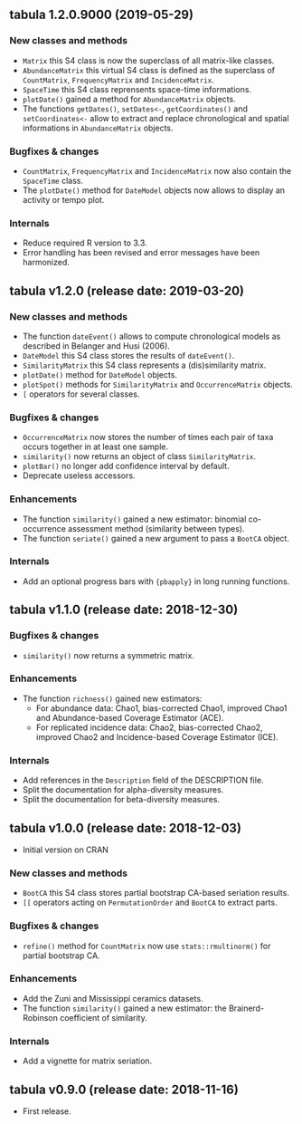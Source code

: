 




<!-- NEWS.md is generated from NEWS.Rmd. Please edit that file -->

## tabula 1.2.0.9000 (2019-05-29)

### New classes and methods

  - `Matrix` this S4 class is now the superclass of all matrix-like
    classes.
  - `AbundanceMatrix` this virtual S4 class is defined as the superclass
    of `CountMatrix`, `FrequencyMatrix` and `IncidenceMatrix`.
  - `SpaceTime` this S4 class reprensents space-time informations.
  - `plotDate()` gained a method for `AbundanceMatrix` objects.
  - The functions `getDates()`, `setDates<-`, `getCoordinates()` and
    `setCoordinates<-` allow to extract and replace chronological and
    spatial informations in `AbundanceMatrix` objects.

### Bugfixes & changes

  - `CountMatrix`, `FrequencyMatrix` and `IncidenceMatrix` now also
    contain the `SpaceTime` class.
  - The `plotDate()` method for `DateModel` objects now allows to
    display an activity or tempo plot.

### Internals

  - Reduce required R version to 3.3.
  - Error handling has been revised and error messages have been
    harmonized.

## tabula v1.2.0 (release date: 2019-03-20)

### New classes and methods

  - The function `dateEvent()` allows to compute chronological models as
    described in Belanger and Husi (2006).
  - `DateModel` this S4 class stores the results of `dateEvent()`.
  - `SimilarityMatrix` this S4 class represents a (dis)similarity
    matrix.
  - `plotDate()` method for `DateModel` objects.
  - `plotSpot()` methods for `SimilarityMatrix` and `OccurrenceMatrix`
    objects.
  - `[` operators for several classes.

### Bugfixes & changes

  - `OccurrenceMatrix` now stores the number of times each pair of taxa
    occurs together in at least one sample.
  - `similarity()` now returns an object of class `SimilarityMatrix`.
  - `plotBar()` no longer add confidence interval by default.
  - Deprecate useless accessors.

### Enhancements

  - The function `similarity()` gained a new estimator: binomial
    co-occurrence assessment method (similarity between types).
  - The function `seriate()` gained a new argument to pass a `BootCA`
    object.

### Internals

  - Add an optional progress bars with `{pbapply}` in long running
    functions.

## tabula v1.1.0 (release date: 2018-12-30)

### Bugfixes & changes

  - `similarity()` now returns a symmetric matrix.

### Enhancements

  - The function `richness()` gained new estimators:
      - For abundance data: Chao1, bias-corrected Chao1, improved Chao1
        and Abundance-based Coverage Estimator (ACE).
      - For replicated incidence data: Chao2, bias-corrected Chao2,
        improved Chao2 and Incidence-based Coverage Estimator (ICE).

### Internals

  - Add references in the `Description` field of the DESCRIPTION file.
  - Split the documentation for alpha-diversity measures.
  - Split the documentation for beta-diversity measures.

## tabula v1.0.0 (release date: 2018-12-03)

  - Initial version on CRAN

### New classes and methods

  - `BootCA` this S4 class stores partial bootstrap CA-based seriation
    results.
  - `[[` operators acting on `PermutationOrder` and `BootCA` to extract
    parts.

### Bugfixes & changes

  - `refine()` method for `CountMatrix` now use `stats::rmultinorm()`
    for partial bootstrap CA.

### Enhancements

  - Add the Zuni and Mississippi ceramics datasets.
  - The function `similarity()` gained a new estimator: the
    Brainerd-Robinson coefficient of similarity.

### Internals

  - Add a vignette for matrix seriation.

## tabula v0.9.0 (release date: 2018-11-16)

  - First release.
